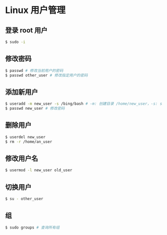 # Linux 用户管理

## 登录 root 用户
```bash
$ sudo -i
```

## 修改密码
```bash
$ passwd # 修改当前用户的密码
$ passwd other_user # 修改指定用户的密码
```

## 添加新用户
```bash
$ useradd -m new_user -s /bing/bash # -m: 创建目录 /home/new_user，-s: shell
$ passwd new_user # 修改密码
```

## 删除用户
```bash
$ userdel new_user
$ rm -r /home/an_user
```

## 修改用户名
```bash
$ usermod -l new_user old_user
```

## 切换用户
```bash
$ su - other_user
```

## 组
```bash
$ sudo groups # 查询所有组
```
